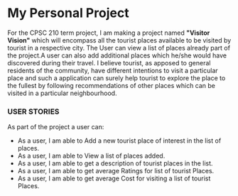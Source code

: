 # My Personal Project

For the CPSC 210 term project, I am making a project named **"Visitor Vision"** which will
encompass all the tourist places available to be visited by tourist in a respective city.
The User can view a list of places already part of the project.A user can also add additional places
which he/she would have discovered during their travel.
I believe tourist, as apposed to general residents of the community,
have different intentions to visit a particular place and such a application can surely
help tourist to explore the place to the fullest by following recommendations of other places which can be visited in a particular neighbourhood.

### USER STORIES


As part of the project a user can:
- As a user, I am able to Add a new tourist place of interest in the list of places. 
- As a user, I am able to View a list of places added.
- As a user, I am able to get a description of tourist places in the list.
- As a user, I am able to get average Ratings for list of tourist Places.
- As a user, I am able to get average Cost for visiting a list of tourist Places.




